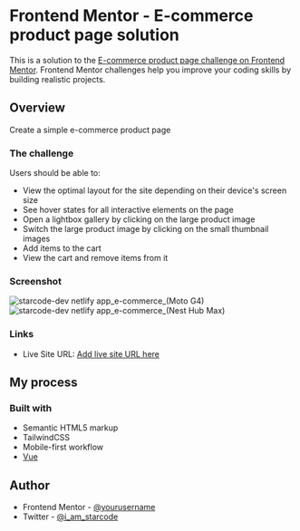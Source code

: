 

# Frontend Mentor - E-commerce product page solution

This is a solution to the [E-commerce product page challenge on Frontend Mentor](https://www.frontendmentor.io/challenges/ecommerce-product-page-UPsZ9MJp6). Frontend Mentor challenges help you improve your coding skills by building realistic projects.


## Overview
Create a simple e-commerce product page

### The challenge

Users should be able to:

- View the optimal layout for the site depending on their device's screen size
- See hover states for all interactive elements on the page
- Open a lightbox gallery by clicking on the large product image
- Switch the large product image by clicking on the small thumbnail images
- Add items to the cart
- View the cart and remove items from it

### Screenshot
![starcode-dev netlify app_e-commerce_(Moto G4)](https://user-images.githubusercontent.com/66052346/141462144-279fdc41-5d95-4a88-8f21-85b4131d961b.png)
![starcode-dev netlify app_e-commerce_(Nest Hub Max)](https://user-images.githubusercontent.com/66052346/141462153-ca8716e9-5519-43f4-bc5e-9180a2dec2f4.png)


### Links

- Live Site URL: [Add live site URL here](https://starcode-dev.netlify.app/e-commerce/)

## My process

### Built with

- Semantic HTML5 markup
- TailwindCSS
- Mobile-first workflow
- [Vue](https://vuejs.org/)


## Author

- Frontend Mentor - [@yourusername](https://www.frontendmentor.io/profile/starCode0101)
- Twitter - [@i_am_starcode](https://www.twitter.com/i_am_starcode)
